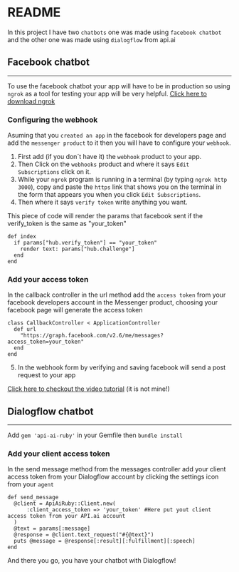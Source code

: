 # README

 In this project I have two  ``` chatbots ``` one was made using ```facebook chatbot``` and the other one was made using ``` dialogflow ``` from api.ai

## Facebook chatbot
---
To use the facebook chatbot your app will have to be in production so using ```ngrok``` as a tool for testing your app will be very helpful.
[Click here to download ngrok](https://ngrok.com/)

### Configuring the webhook
Asuming that you ```created an app``` in the facebook for developers page and add the ```messenger product``` to it then you will have to configure your ```webhook```.
1. First add (if you don´t have it) the ```webhook``` product to your app.
2. Then Click on the ```webhooks``` product and where it says ```Edit Subscriptions``` click on it.
3. While your ```ngrok``` program is running in a terminal (by typing ```ngrok http 3000```), copy and paste the ```https``` link that shows you on the terminal in the form that appears you when you click ```Edit Subscriptions```.
4. Then where it says ```verify token``` write anything you want.

This piece of code will render the params that facebook sent if the verify_token is the same as "your_token"

```
def index
  if params["hub.verify_token"] == "your_token"
    render text: params["hub.challenge"]
  end
end
```

### Add your access token
In the callback controller in the url method add the ```access token``` from your facebook developers account in the Messenger product, choosing your facebook page will generate the access token

```
class CallbackController < ApplicationController
  def url
    "https://graph.facebook.com/v2.6/me/messages?access_token=your_token"
  end
end

```

5. In the webhook form by verifying and saving facebook will send a post request to your app

[Click here to checkout the video tutorial](https://youtu.be/47EdyDP28wY) (it is not mine!)

## Dialogflow chatbot
---
Add ```gem 'api-ai-ruby'``` in your Gemfile then ```bundle install```

### Add your client access token
In the send message method from the messages controller add your client access token from your Dialogflow account by clicking the settings icon from your ```agent```

```
def send_message
  @client = ApiAiRuby::Client.new(
      :client_access_token => 'your_token' #Here put yout client access token from your API.ai account
  )
  @text = params[:message]
  @response = @client.text_request("#{@text}")
  puts @message = @response[:result][:fulfillment][:speech]
end
```

And there you go, you have your chatbot with Dialogflow!
